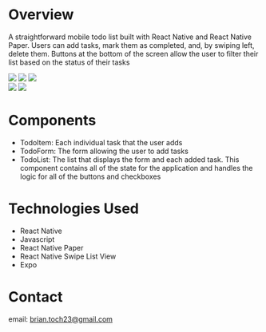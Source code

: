 # Overview

A straightforward mobile todo list built with React Native and React Native Paper. Users can add tasks, mark them as completed, and, by swiping left, delete them. Buttons at the bottom of the screen allow the user to filter their list based on the status of their tasks

<div>
  <img src='https://github.com/btoch23/react-native-todo-list/assets/143453855/910544a2-32fd-48c2-9876-b798f8e7b84f' />
  <img src='https://github.com/btoch23/react-native-todo-list/assets/143453855/9c093c77-cd4b-491c-b4d3-29a2179ac56d' />
  <img src='https://github.com/btoch23/react-native-todo-list/assets/143453855/c757323c-297e-4af1-8df8-9a3f66cc384b' />
  <br/>
  <img src='https://github.com/btoch23/react-native-todo-list/assets/143453855/af4ca53c-09d7-4872-b6bc-8c38999c2114' />
  <img src='https://github.com/btoch23/react-native-todo-list/assets/143453855/f0e08e11-c81d-463f-9457-54d44106fd0b' />
</div>

# Components

<ul>
  <li>TodoItem: Each individual task that the user adds</li>
  <li>TodoForm: The form allowing the user to add tasks</li>
  <li>
    TodoList: The list that displays the form and each added task. This component contains all of the state for the application and handles the logic for all of the buttons and checkboxes
  </li>
</ul>

# Technologies Used

<ul>
  <li>React Native</li>
  <li>Javascript</li>
  <li>React Native Paper</li>
  <li>React Native Swipe List View</li>
  <li>Expo</li>
</ul>

# Contact

email: brian.toch23@gmail.com

